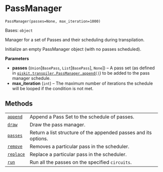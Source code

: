 # PassManager



`PassManager(passes=None, max_iteration=1000)`

Bases: `object`

Manager for a set of Passes and their scheduling during transpilation.

Initialize an empty PassManager object (with no passes scheduled).

**Parameters**

*   **passes** (`Union`\[`BasePass`, `List`\[`BasePass`], `None`]) – A pass set (as defined in [`qiskit.transpiler.PassManager.append()`](qiskit.transpiler.PassManager.append#qiskit.transpiler.PassManager.append "qiskit.transpiler.PassManager.append")) to be added to the pass manager schedule.
*   **max\_iteration** (`int`) – The maximum number of iterations the schedule will be looped if the condition is not met.

## Methods

|                                                                                                                                  |                                                                 |
| -------------------------------------------------------------------------------------------------------------------------------- | --------------------------------------------------------------- |
| [`append`](qiskit.transpiler.PassManager.append#qiskit.transpiler.PassManager.append "qiskit.transpiler.PassManager.append")     | Append a Pass Set to the schedule of passes.                    |
| [`draw`](qiskit.transpiler.PassManager.draw#qiskit.transpiler.PassManager.draw "qiskit.transpiler.PassManager.draw")             | Draw the pass manager.                                          |
| [`passes`](qiskit.transpiler.PassManager.passes#qiskit.transpiler.PassManager.passes "qiskit.transpiler.PassManager.passes")     | Return a list structure of the appended passes and its options. |
| [`remove`](qiskit.transpiler.PassManager.remove#qiskit.transpiler.PassManager.remove "qiskit.transpiler.PassManager.remove")     | Removes a particular pass in the scheduler.                     |
| [`replace`](qiskit.transpiler.PassManager.replace#qiskit.transpiler.PassManager.replace "qiskit.transpiler.PassManager.replace") | Replace a particular pass in the scheduler.                     |
| [`run`](qiskit.transpiler.PassManager.run#qiskit.transpiler.PassManager.run "qiskit.transpiler.PassManager.run")                 | Run all the passes on the specified `circuits`.                 |
